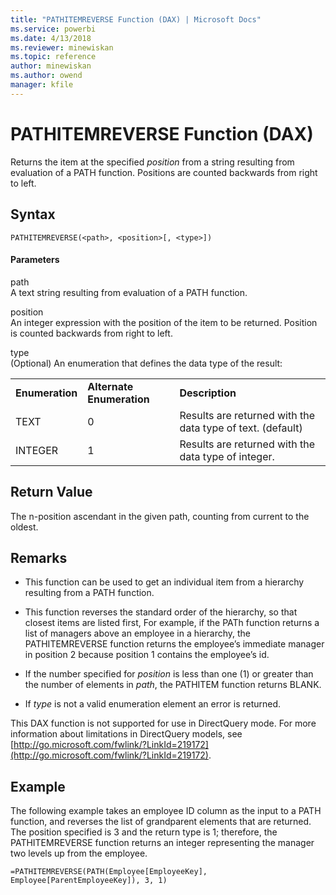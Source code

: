 ```yaml
---
title: "PATHITEMREVERSE Function (DAX) | Microsoft Docs"
ms.service: powerbi
ms.date: 4/13/2018
ms.reviewer: minewiskan
ms.topic: reference
author: minewiskan
ms.author: owend
manager: kfile
---
```

# PATHITEMREVERSE Function (DAX)
Returns the item at the specified *position* from a string resulting from evaluation of a PATH function. Positions are counted backwards from right to left.  
  
## Syntax  
  
```  
PATHITEMREVERSE(<path>, <position>[, <type>])  
```  
  
#### Parameters  
path  
A text string resulting from evaluation of a PATH function.  
  
position  
An integer expression with the position of the item to be returned. Position is counted backwards from right to left.  
  
type  
(Optional) An enumeration that defines the data type of the result:  
  
||||  
|-|-|-|  
|**Enumeration**|**Alternate Enumeration**|**Description**|  
|TEXT|0|Results are returned with the data type of text. (default)|  
|INTEGER|1|Results are returned with the data type of integer.|  
  
## Return Value  
The n-position ascendant in the given path, counting from current to the oldest.  
  
## Remarks  
  
-   This function can be used to get an individual item from a hierarchy resulting from a PATH function.  
  
-   This function reverses the standard order of the hierarchy, so that closest items are listed first, For example, if the PATh function returns a list of managers above an employee in a hierarchy, the PATHITEMREVERSE function returns the employee’s immediate manager in position 2 because position 1 contains the employee’s id.  
  
-   If the number specified for *position* is less than one (1) or greater than the number of elements in *path*, the PATHITEM function  returns BLANK.  
  
-   If *type* is not a valid enumeration element an error is returned.  
  
This DAX function is not supported for use in DirectQuery mode. For more information about limitations in DirectQuery models, see  [http://go.microsoft.com/fwlink/?LinkId=219172](http://go.microsoft.com/fwlink/?LinkId=219172).  
  
## Example  
The following example takes an employee ID column as the input to a PATH function, and reverses the list of grandparent elements that are returned. The position specified is 3 and the return type is 1; therefore, the PATHITEMREVERSE function returns an integer representing the manager two levels up from the employee.  
  
```  
=PATHITEMREVERSE(PATH(Employee[EmployeeKey], Employee[ParentEmployeeKey]), 3, 1)  
```  
